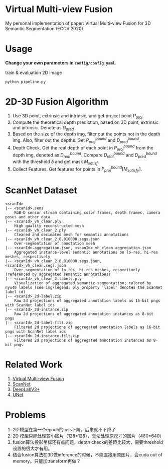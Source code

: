 # Virtual Multi-view Fusion
My personal implementation of paper: Virtual Multi-view Fusion for 3D Semantic Segmentation (ECCV 2020)

# Usage

**Change your own parameters in `config/config.yaml`**.

train & evaluation 2D image
```
python pipeline.py 
```


# 2D-3D Fusion Algorithm
1. Use 3D point, extrinsic and intrinsic, and get project point $P_{proj}$. 
2. Compute the theoretical depth prediction, based on 3D point, extrinsic and intrinsic. Denote as $D_{pred}$
3. Based on the size of the depth img, filter out the points not in the depth img. Also, filter out the depths. Get $P_{proj}^{bound}$ and $D_{pred}^{bound}$.
4. Depth Check. Get the real depth of each point in $P_{proj}^{bound}$ from the depth img, denoted as $D_{real}^{bound}$. Compare $D_{real}^{bound}$ and $D_{pred}^{bound}$ with the threshold $\delta$ and get mask $M_{satisf}$. 
5. Collect Features. Get features for points in $P_{proj}^{bound}[M_{satisfy}]$.


# ScanNet Dataset
```
<scanId>
|-- <scanId>.sens
    RGB-D sensor stream containing color frames, depth frames, camera poses and other data
|-- <scanId>_vh_clean.ply
    High quality reconstructed mesh
|-- <scanId>_vh_clean_2.ply
    Cleaned and decimated mesh for semantic annotations
|-- <scanId>_vh_clean_2.0.010000.segs.json
    Over-segmentation of annotation mesh
|-- <scanId>.aggregation.json, <scanId>_vh_clean.aggregation.json
    Aggregated instance-level semantic annotations on lo-res, hi-res meshes, respectively
|-- <scanId>_vh_clean_2.0.010000.segs.json, <scanId>_vh_clean.segs.json
    Over-segmentation of lo-res, hi-res meshes, respectively (referenced by aggregated semantic annotations)
|-- <scanId>_vh_clean_2.labels.ply
    Visualization of aggregated semantic segmentation; colored by nyu40 labels (see img/legend; ply property 'label' denotes the ScanNet label id)
|-- <scanId>_2d-label.zip
    Raw 2d projections of aggregated annotation labels as 16-bit pngs with ScanNet label ids
|-- <scanId>_2d-instance.zip
    Raw 2d projections of aggregated annotation instances as 8-bit pngs
|-- <scanId>_2d-label-filt.zip
    Filtered 2d projections of aggregated annotation labels as 16-bit pngs with ScanNet label ids
|-- <scanId>_2d-instance-filt.zip
    Filtered 2d projections of aggregated annotation instances as 8-bit pngs
```

# Related Work
1. [Virtual Multi-view Fusion](https://arxiv.org/abs/2007.13138)
2. [ScanNet](https://github.com/ScanNet/ScanNet)
3. [DeepLabV3+](https://github.com/jfzhang95/pytorch-deeplab-xception)
4. [UNet](https://github.com/milesial/Pytorch-UNet)

# Problems
1. 2D 模型在第一个epoch的loss下降，后来就不下降了
2. 2D 模型只能处理较小图片（128\*128），无法处理原尺寸的图片（480\*640）
3. fusion算法投影坐标还有点问题，depth check的差距比较大，需要threshold设置的很大才有用。
4. 结合fusion算法在3D做inference的时候，不能直接用原图片，会cuda out of memory。只能加transform再做？